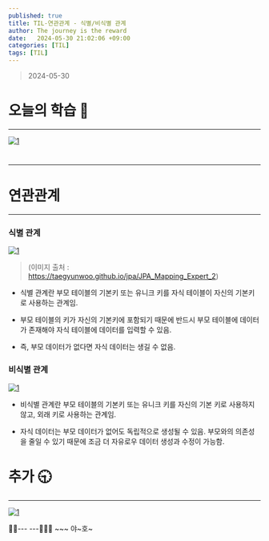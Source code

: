 ```yaml
---
published: true
title: TIL-연관관계 - 식별/비식별 관계
author: The journey is the reward
date:   2024-05-30 21:02:06 +09:00
categories: [TIL]
tags: [TIL]
---
```




> 2024-05-30


# 오늘의 학습 🌠

---

<a  href="https://github.com/LeeNaYoung240/LeeNaYoung240.github.io/assets/107848521/508c1ca6-10b6-4663-b1f9-7abf88bdeb51"  class="popup img-link"><img  src="https://github.com/LeeNaYoung240/LeeNaYoung240.github.io/assets/107848521/508c1ca6-10b6-4663-b1f9-7abf88bdeb51"  alt="1"  loading="lazy"></a>

#
---

# 연관관계
---

### 식별 관계
<a  href="https://github.com/LeeNaYoung240/LeeNaYoung240.github.io/assets/107848521/ba9a1817-e5bd-4984-8f7e-95cead4d2db3"  class="popup img-link"><img  src="https://github.com/LeeNaYoung240/LeeNaYoung240.github.io/assets/107848521/ba9a1817-e5bd-4984-8f7e-95cead4d2db3"  alt="1"  loading="lazy"></a>  

> (이미지 출처 : https://taegyunwoo.github.io/jpa/JPA_Mapping_Expert_2)

- 식별 관계란 부모 테이블의 기본키 또는 유니크 키를 자식 테이블이 자신의 기본키로 사용하는 관계임.

- 부모 테이블의 키가 자신의 기본키에 포함되기 때문에 반드시 부모 테이블에 데이터가 존재해야 자식 테이블에 데이터를 입력할 수 있음.

- 즉, 부모 데이터가 없다면 자식 데이터는 생길 수 없음.

### 비식별 관계
<a  href="https://github.com/LeeNaYoung240/LeeNaYoung240.github.io/assets/107848521/79e3848f-9f4b-472b-a730-baff799d2926"  class="popup img-link"><img  src="https://github.com/LeeNaYoung240/LeeNaYoung240.github.io/assets/107848521/79e3848f-9f4b-472b-a730-baff799d2926"  alt="1"  loading="lazy"></a>  

- 비식별 관계란 부모 테이블의 기본키 또는 유니크 키를 자신의 기본 키로 사용하지 않고, 외래 키로 사용하는 관계임.

- 자식 데이터는 부모 데이터가 없어도 독립적으로 생성될 수 있음. 부모와의 의존성을 줄일 수 있기 때문에 조금 더 자유로우 데이터 생성과 수정이 가능함.
  

# **추가 🕤**
---
  <a  href="https://github.com/LeeNaYoung240/LeeNaYoung240.github.io/assets/107848521/88ae8573-75fa-41f4-8d41-e1259d9e9b44"  class="popup img-link"><img  src="https://github.com/LeeNaYoung240/LeeNaYoung240.github.io/assets/107848521/88ae8573-75fa-41f4-8d41-e1259d9e9b44"  alt="1"  loading="lazy"></a>
  
🐱‍🏍--- ---🤸🏻‍♀️ ~~~ 야~호~
